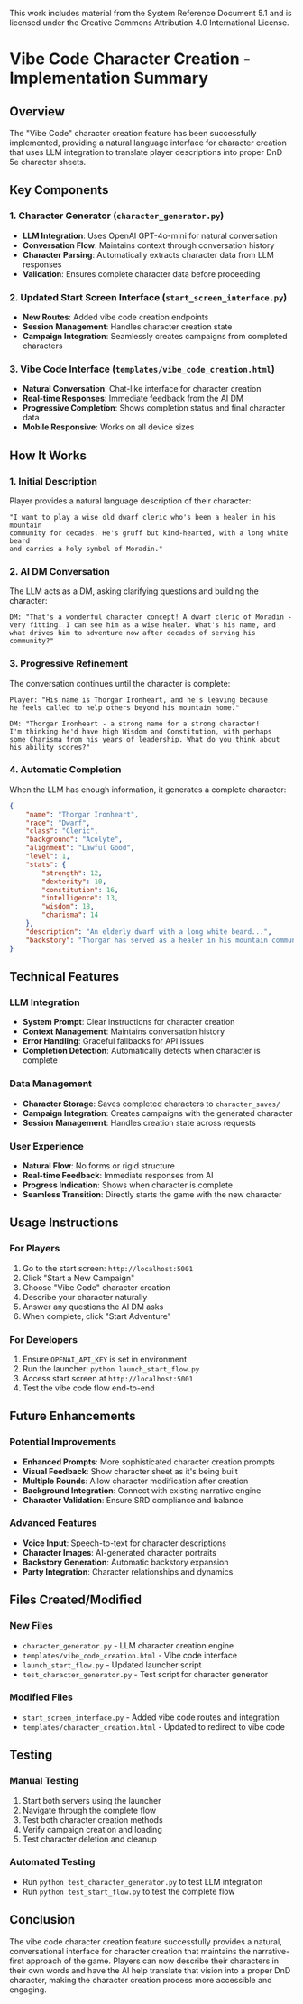 This work includes material from the System Reference Document 5.1 and is licensed under the Creative Commons Attribution 4.0 International License.

# Vibe Code Character Creation - Implementation Summary

## Overview
The "Vibe Code" character creation feature has been successfully implemented, providing a natural language interface for character creation that uses LLM integration to translate player descriptions into proper DnD 5e character sheets.

## Key Components

### 1. Character Generator (`character_generator.py`)
- **LLM Integration**: Uses OpenAI GPT-4o-mini for natural conversation
- **Conversation Flow**: Maintains context through conversation history
- **Character Parsing**: Automatically extracts character data from LLM responses
- **Validation**: Ensures complete character data before proceeding

### 2. Updated Start Screen Interface (`start_screen_interface.py`)
- **New Routes**: Added vibe code creation endpoints
- **Session Management**: Handles character creation state
- **Campaign Integration**: Seamlessly creates campaigns from completed characters

### 3. Vibe Code Interface (`templates/vibe_code_creation.html`)
- **Natural Conversation**: Chat-like interface for character creation
- **Real-time Responses**: Immediate feedback from the AI DM
- **Progressive Completion**: Shows completion status and final character data
- **Mobile Responsive**: Works on all device sizes

## How It Works

### 1. Initial Description
Player provides a natural language description of their character:
```
"I want to play a wise old dwarf cleric who's been a healer in his mountain 
community for decades. He's gruff but kind-hearted, with a long white beard 
and carries a holy symbol of Moradin."
```

### 2. AI DM Conversation
The LLM acts as a DM, asking clarifying questions and building the character:
```
DM: "That's a wonderful character concept! A dwarf cleric of Moradin - 
very fitting. I can see him as a wise healer. What's his name, and 
what drives him to adventure now after decades of serving his community?"
```

### 3. Progressive Refinement
The conversation continues until the character is complete:
```
Player: "His name is Thorgar Ironheart, and he's leaving because 
he feels called to help others beyond his mountain home."

DM: "Thorgar Ironheart - a strong name for a strong character! 
I'm thinking he'd have high Wisdom and Constitution, with perhaps 
some Charisma from his years of leadership. What do you think about 
his ability scores?"
```

### 4. Automatic Completion
When the LLM has enough information, it generates a complete character:
```json
{
    "name": "Thorgar Ironheart",
    "race": "Dwarf",
    "class": "Cleric",
    "background": "Acolyte",
    "alignment": "Lawful Good",
    "level": 1,
    "stats": {
        "strength": 12,
        "dexterity": 10,
        "constitution": 16,
        "intelligence": 13,
        "wisdom": 18,
        "charisma": 14
    },
    "description": "An elderly dwarf with a long white beard...",
    "backstory": "Thorgar has served as a healer in his mountain community..."
}
```

## Technical Features

### LLM Integration
- **System Prompt**: Clear instructions for character creation
- **Context Management**: Maintains conversation history
- **Error Handling**: Graceful fallbacks for API issues
- **Completion Detection**: Automatically detects when character is complete

### Data Management
- **Character Storage**: Saves completed characters to `character_saves/`
- **Campaign Integration**: Creates campaigns with the generated character
- **Session Management**: Handles creation state across requests

### User Experience
- **Natural Flow**: No forms or rigid structure
- **Real-time Feedback**: Immediate responses from AI
- **Progress Indication**: Shows when character is complete
- **Seamless Transition**: Directly starts the game with the new character

## Usage Instructions

### For Players
1. Go to the start screen: `http://localhost:5001`
2. Click "Start a New Campaign"
3. Choose "Vibe Code" character creation
4. Describe your character naturally
5. Answer any questions the AI DM asks
6. When complete, click "Start Adventure"

### For Developers
1. Ensure `OPENAI_API_KEY` is set in environment
2. Run the launcher: `python launch_start_flow.py`
3. Access start screen at `http://localhost:5001`
4. Test the vibe code flow end-to-end

## Future Enhancements

### Potential Improvements
- **Enhanced Prompts**: More sophisticated character creation prompts
- **Visual Feedback**: Show character sheet as it's being built
- **Multiple Rounds**: Allow character modification after creation
- **Background Integration**: Connect with existing narrative engine
- **Character Validation**: Ensure SRD compliance and balance

### Advanced Features
- **Voice Input**: Speech-to-text for character descriptions
- **Character Images**: AI-generated character portraits
- **Backstory Generation**: Automatic backstory expansion
- **Party Integration**: Character relationships and dynamics

## Files Created/Modified

### New Files
- `character_generator.py` - LLM character creation engine
- `templates/vibe_code_creation.html` - Vibe code interface
- `launch_start_flow.py` - Updated launcher script
- `test_character_generator.py` - Test script for character generator

### Modified Files
- `start_screen_interface.py` - Added vibe code routes and integration
- `templates/character_creation.html` - Updated to redirect to vibe code

## Testing

### Manual Testing
1. Start both servers using the launcher
2. Navigate through the complete flow
3. Test both character creation methods
4. Verify campaign creation and loading
5. Test character deletion and cleanup

### Automated Testing
- Run `python test_character_generator.py` to test LLM integration
- Run `python test_start_flow.py` to test the complete flow

## Conclusion

The vibe code character creation feature successfully provides a natural, conversational interface for character creation that maintains the narrative-first approach of the game. Players can now describe their characters in their own words and have the AI help translate that vision into a proper DnD character, making the character creation process more accessible and engaging. 